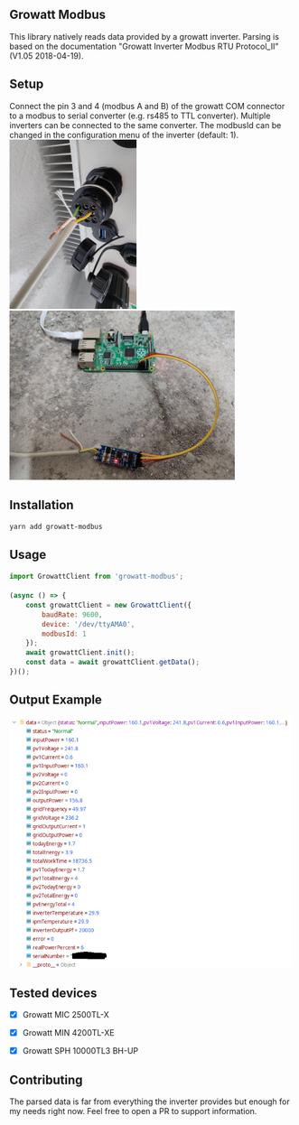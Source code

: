 ## Growatt Modbus
This library natively reads data provided by a growatt inverter.
Parsing is based on the documentation "Growatt Inverter Modbus RTU Protocol_II" (V1.05 2018-04-19).


## Setup
Connect the pin 3 and 4 (modbus A and B) of the growatt COM connector to a modbus to serial converter (e.g. rs485 to TTL converter). 
Multiple inverters can be connected to the same converter. 
The modbusId can be changed in the configuration menu of the inverter (default: 1).  
<img src="doc/com.jpg" height="300"/>
<img src="doc/raspberry.jpg" height="300"/>

## Installation
```shell
yarn add growatt-modbus
```


## Usage
```js
import GrowattClient from 'growatt-modbus';

(async () => {
    const growattClient = new GrowattClient({
        baudRate: 9600,
        device: '/dev/ttyAMA0',
        modbusId: 1
    });
    await growattClient.init();
    const data = await growattClient.getData();
})();
```

## Output Example
<img src="doc/output.png" width="500"/>

## Tested devices
- [x] Growatt MIC 2500TL-X
- [x] Growatt MIN 4200TL-XE
- [x] Growatt SPH 10000TL3 BH-UP


## Contributing

The parsed data is far from everything the inverter provides but enough for my needs right now. Feel free to open a PR to support information.
